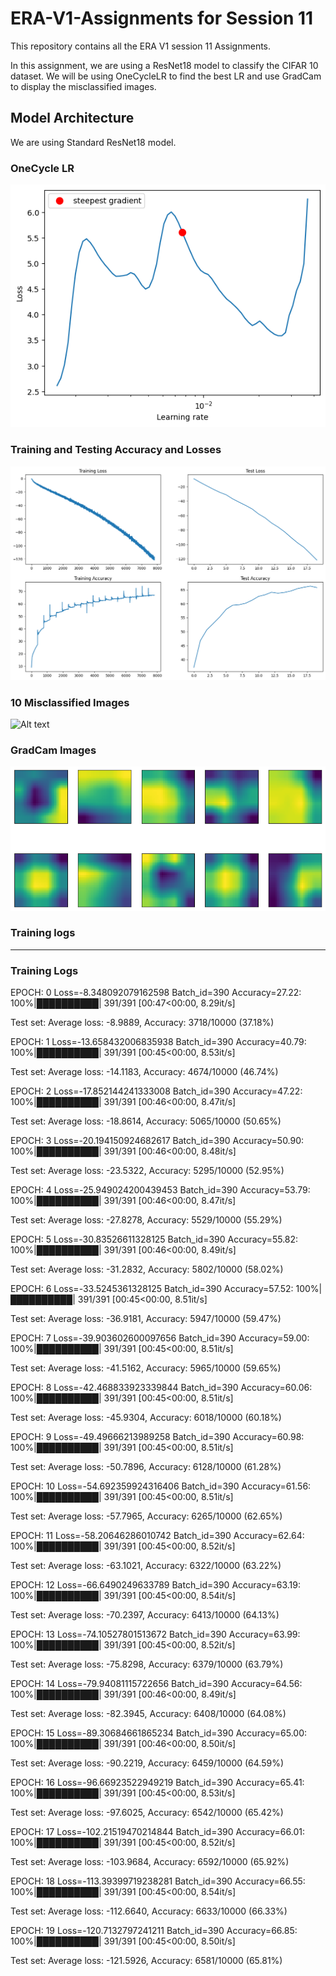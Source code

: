 # ERA-V1-Assignments for Session 11
This repository contains all the ERA V1 session 11 Assignments.

In this assignment, we are using a ResNet18 model to classify the CIFAR 10 dataset.
We will be using OneCycleLR to find the best LR and use GradCam to display the misclassified images.

## Model Architecture
We are using Standard ResNet18 model.

### OneCycle LR
![Alt text](OneCycleLR.png)

### Training and Testing Accuracy and Losses
![Alt text](Train_Test_Acc.png)

### 10 Misclassified Images
![Alt text](Misclassified.png)

### GradCam Images
![Alt text](GradCam.png)

### Training logs
<hr>

<h3>Training Logs</h3>

EPOCH: 0
Loss=-8.348092079162598 Batch_id=390 Accuracy=27.22: 100%|██████████| 391/391 [00:47<00:00,  8.29it/s]

Test set: Average loss: -8.9889, Accuracy: 3718/10000 (37.18%)

EPOCH: 1
Loss=-13.658432006835938 Batch_id=390 Accuracy=40.79: 100%|██████████| 391/391 [00:45<00:00,  8.53it/s]

Test set: Average loss: -14.1183, Accuracy: 4674/10000 (46.74%)

EPOCH: 2
Loss=-17.852144241333008 Batch_id=390 Accuracy=47.22: 100%|██████████| 391/391 [00:46<00:00,  8.47it/s]

Test set: Average loss: -18.8614, Accuracy: 5065/10000 (50.65%)

EPOCH: 3
Loss=-20.194150924682617 Batch_id=390 Accuracy=50.90: 100%|██████████| 391/391 [00:46<00:00,  8.48it/s]

Test set: Average loss: -23.5322, Accuracy: 5295/10000 (52.95%)

EPOCH: 4
Loss=-25.949024200439453 Batch_id=390 Accuracy=53.79: 100%|██████████| 391/391 [00:46<00:00,  8.47it/s]

Test set: Average loss: -27.8278, Accuracy: 5529/10000 (55.29%)

EPOCH: 5
Loss=-30.83526611328125 Batch_id=390 Accuracy=55.82: 100%|██████████| 391/391 [00:46<00:00,  8.49it/s]

Test set: Average loss: -31.2832, Accuracy: 5802/10000 (58.02%)

EPOCH: 6
Loss=-33.5245361328125 Batch_id=390 Accuracy=57.52: 100%|██████████| 391/391 [00:45<00:00,  8.51it/s]

Test set: Average loss: -36.9181, Accuracy: 5947/10000 (59.47%)

EPOCH: 7
Loss=-39.903602600097656 Batch_id=390 Accuracy=59.00: 100%|██████████| 391/391 [00:45<00:00,  8.51it/s]

Test set: Average loss: -41.5162, Accuracy: 5965/10000 (59.65%)

EPOCH: 8
Loss=-42.468833923339844 Batch_id=390 Accuracy=60.06: 100%|██████████| 391/391 [00:45<00:00,  8.51it/s]

Test set: Average loss: -45.9304, Accuracy: 6018/10000 (60.18%)

EPOCH: 9
Loss=-49.49666213989258 Batch_id=390 Accuracy=60.98: 100%|██████████| 391/391 [00:45<00:00,  8.51it/s]

Test set: Average loss: -50.7896, Accuracy: 6128/10000 (61.28%)

EPOCH: 10
Loss=-54.692359924316406 Batch_id=390 Accuracy=61.56: 100%|██████████| 391/391 [00:45<00:00,  8.51it/s]

Test set: Average loss: -57.7965, Accuracy: 6265/10000 (62.65%)

EPOCH: 11
Loss=-58.20646286010742 Batch_id=390 Accuracy=62.64: 100%|██████████| 391/391 [00:45<00:00,  8.52it/s]

Test set: Average loss: -63.1021, Accuracy: 6322/10000 (63.22%)

EPOCH: 12
Loss=-66.6490249633789 Batch_id=390 Accuracy=63.19: 100%|██████████| 391/391 [00:45<00:00,  8.54it/s]

Test set: Average loss: -70.2397, Accuracy: 6413/10000 (64.13%)

EPOCH: 13
Loss=-74.10527801513672 Batch_id=390 Accuracy=63.99: 100%|██████████| 391/391 [00:45<00:00,  8.52it/s]

Test set: Average loss: -75.8298, Accuracy: 6379/10000 (63.79%)

EPOCH: 14
Loss=-79.94081115722656 Batch_id=390 Accuracy=64.56: 100%|██████████| 391/391 [00:46<00:00,  8.49it/s]

Test set: Average loss: -82.3945, Accuracy: 6408/10000 (64.08%)

EPOCH: 15
Loss=-89.30684661865234 Batch_id=390 Accuracy=65.00: 100%|██████████| 391/391 [00:46<00:00,  8.50it/s]

Test set: Average loss: -90.2219, Accuracy: 6459/10000 (64.59%)

EPOCH: 16
Loss=-96.66923522949219 Batch_id=390 Accuracy=65.41: 100%|██████████| 391/391 [00:45<00:00,  8.53it/s]

Test set: Average loss: -97.6025, Accuracy: 6542/10000 (65.42%)

EPOCH: 17
Loss=-102.21519470214844 Batch_id=390 Accuracy=66.01: 100%|██████████| 391/391 [00:45<00:00,  8.52it/s]

Test set: Average loss: -103.9684, Accuracy: 6592/10000 (65.92%)

EPOCH: 18
Loss=-113.39399719238281 Batch_id=390 Accuracy=66.55: 100%|██████████| 391/391 [00:45<00:00,  8.54it/s]

Test set: Average loss: -112.6640, Accuracy: 6633/10000 (66.33%)

EPOCH: 19
Loss=-120.7132797241211 Batch_id=390 Accuracy=66.85: 100%|██████████| 391/391 [00:45<00:00,  8.50it/s]

Test set: Average loss: -121.5926, Accuracy: 6581/10000 (65.81%)
